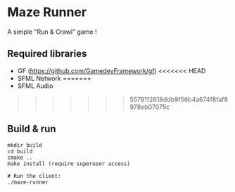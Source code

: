 # Maze Runner
A simple "Run & Crawl" game !

## Required libraries
- GF (https://github.com/GamedevFramework/gf)
<<<<<<< HEAD
- SFML Network
=======
- SFML Audio
>>>>>>> 55781f2618ddb9f56b4a674f8faf8978eb07075c

## Build & run
```
mkdir build
cd build
cmake ..
make install (require superuser access)

# Run the client:
./maze-runner
```
